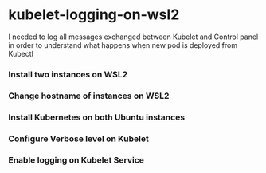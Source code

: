 # kubelet-logging-on-wsl2
I needed to log all messages exchanged between Kubelet and Control panel in order to understand what happens when new pod is deployed from Kubectl

### Install two instances on WSL2

### Change hostname of instances on WSL2

### Install Kubernetes on both Ubuntu instances

### Configure Verbose level on Kubelet

### Enable logging on Kubelet Service

